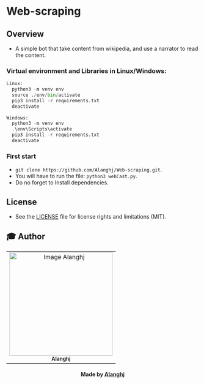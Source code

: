 # Web-scraping

## Overview
* A simple bot that take content from wikipedia, and use a narrator to read the content.


### Virtual environment and Libraries in Linux/Windows:

```python 
Linux:
  python3 -m venv env
  source ./env/bin/activate
  pip3 install -r requirements.txt
  deactivate
  
Windows:
  python3 -m venv env
  .\env\Scripts\activate
  pip3 install -r requirements.txt
  deactivate
```

### First start 

* `git clone https://github.com/Alanghj/Web-scraping.git`. 
* You will have to run the file: `python3 webCast.py`.
* Do no forget to Install dependencies.


## License

* See the [LICENSE](LICENSE.md) file for license rights and limitations (MIT).

## :mortar_board: Author


<table align="center">
    <tr>
        <td align="center">
            <a href="https://github.com/Alanghj">
                <img src="https://avatars.githubusercontent.com/u/81534309?s=400&u=647f4710e89a234faa1b8e6c2097f752d558d68d&v=4" width="270px;" height="270px;" alt="Image Alanghj" />
                <br />
                <sub><b>Alanghj</b></sub>
            </a>
        </td>    
    </tr>
</table>
<h4 align="center">
   Made by <a href="https://github.com/Alanghj" target="#"> Alanghj</a>
</h4>
